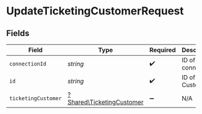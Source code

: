 # UpdateTicketingCustomerRequest


## Fields

| Field                                                                 | Type                                                                  | Required                                                              | Description                                                           |
| --------------------------------------------------------------------- | --------------------------------------------------------------------- | --------------------------------------------------------------------- | --------------------------------------------------------------------- |
| `connectionId`                                                        | *string*                                                              | :heavy_check_mark:                                                    | ID of the connection                                                  |
| `id`                                                                  | *string*                                                              | :heavy_check_mark:                                                    | ID of the Customer                                                    |
| `ticketingCustomer`                                                   | [?Shared\TicketingCustomer](../../Models/Shared/TicketingCustomer.md) | :heavy_minus_sign:                                                    | N/A                                                                   |